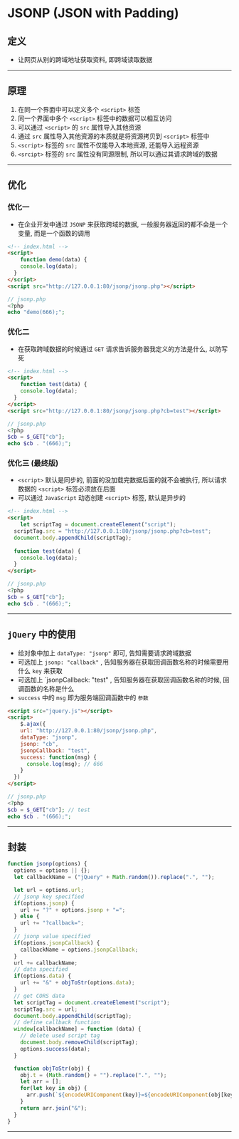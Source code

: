 # JSONP (JSON with Padding)



## 定义

- 让网页从别的跨域地址获取资料, 即跨域读取数据

---

## 原理

1. 在同一个界面中可以定义多个 `<script>` 标签
2. 同一个界面中多个 `<script>` 标签中的数据可以相互访问
3. 可以通过 `<script>` 的 `src` 属性导入其他资源
4. 通过 `src` 属性导入其他资源的本质就是将资源拷贝到 `<script>` 标签中
5. `<script>` 标签的 `src` 属性不仅能导入本地资源, 还能导入远程资源
6. `<srcipt>` 标签的 `src` 属性没有同源限制, 所以可以通过其请求跨域的数据

---

## 优化



### 优化一

- 在企业开发中通过 `JSONP` 来获取跨域的数据, 一般服务器返回的都不会是一个变量, 而是一个函数的调用

```html
<!-- index.html -->
<script>
	function demo(data) {
    console.log(data);
  }
</script>
<script src="http://127.0.0.1:80/jsonp/jsonp.php"></script>
```

```php
// jsonp.php
<?php
echo "demo(666);";
```



### 优化二

- 在获取跨域数据的时候通过 `GET` 请求告诉服务器我定义的方法是什么, 以防写死

```html
<!-- index.html -->
<script>
	function test(data) {
    console.log(data);
  }
</script>
<script src="http://127.0.0.1:80/jsonp/jsonp.php?cb=test"></script>
```

```php
// jsonp.php
<?php
$cb = $_GET["cb"];
echo $cb . "(666);";
```



### 优化三 (最终版)

- `<script>` 默认是同步的, 前面的没加载完数据后面的就不会被执行, 所以请求数据的 `<script>` 标签必须放在后面
- 可以通过 `JavaScript` 动态创建 `<script>` 标签, 默认是异步的

```html
<!-- index.html -->
<script>
	let scriptTag = document.createElement("script");
  scriptTag.src = "http://127.0.0.1:80/jsonp/jsonp.php?cb=test";
  document.body.appendChild(scriptTag);
  
  function test(data) {
    console.log(data);
  }
</script>
```

```php
// jsonp.php
<?php
$cb = $_GET["cb"];
echo $cb . "(666);";
```

---

## `jQuery` 中的使用

- 给对象中加上 `dataType: "jsonp"` 即可, 告知需要请求跨域数据
- 可选加上 `jsonp: "callback"` , 告知服务器在获取回调函数名称的时候需要用什么 `key` 来获取
- 可选加上 `jsonpCallback: "test" , 告知服务器在获取回调函数名称的时候, 回调函数的名称是什么
- `success` 中的 `msg` 即为服务端回调函数中的 `参数`

```html
<script src="jquery.js"></script>
<script>
	$.ajax({
    url: "http://127.0.0.1:80/jsonp/jsonp.php",
    dataType: "jsonp",
    jsonp: "cb",
    jsonpCallback: "test",
    success: function(msg) {
      console.log(msg); // 666
    }
  })
</script>
```

```php
// jsonp.php
<?php
$cb = $_GET["cb"]; // test
echo $cb . "(666);";
```

---

## 封装

```js
function jsonp(options) {
  options = options || {};
  let callbackName = ("jQuery" + Math.random()).replace(".", "");

  let url = options.url;
  // jsonp key specified
  if(options.jsonp) {
    url += "?" + options.jsonp + "=";
  } else {
    url += "?callback=";
  }
  // jsonp value specified
  if(options.jsonpCallback) {
    callbackName = options.jsonpCallback;
  }
  url += callbackName;
  // data specified
  if(options.data) {
    url += "&" + objToStr(options.data);
  }
  // get CORS data
  let scriptTag = document.createElement("script");
  scriptTag.src = url;
  document.body.appendChild(scriptTag);
  // define callback function
  window[callbackName] = function (data) {
    // delete used script tag
    document.body.removeChild(scriptTag);
    options.success(data);
  }

  function objToStr(obj) {
    obj.t = (Math.random() + "").replace(".", "");
    let arr = [];
    for(let key in obj) {
      arr.push(`${encodeURIComponent(key)}=${encodeURIComponent(obj[key])}`);
    }
    return arr.join("&");
  }
}
```

---

